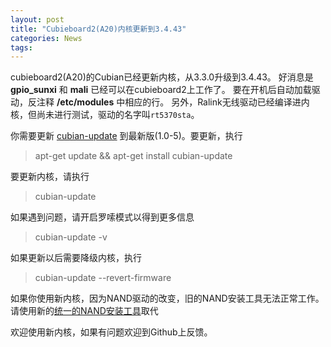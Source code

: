 ```yaml
---
layout: post
title: "Cubieboard2(A20)内核更新到3.4.43"
categories: News
tags:
---
```

cubieboard2(A20)的Cubian已经更新内核，从3.3.0升级到3.4.43。
好消息是 **gpio_sunxi** 和 **mali** 已经可以在cubieboard2上工作了。
要在开机后自动加载驱动，反注释 **/etc/modules** 中相应的行。
另外，Ralink无线驱动已经编译进内核，但尚未进行测试，驱动的名字叫`rt5370sta`。

你需要更新 [cubian-update](http://cn.cubian.org/2013/08/09/cubian-update-is-available/) 到最新版(1.0-5)。要更新，执行
> apt-get update && apt-get install cubian-update

要更新内核，请执行
> cubian-update

如果遇到问题，请开启罗嗦模式以得到更多信息
> cubian-update -v

如果更新以后需要降级内核，执行
> cubian-update --revert-firmware

如果你使用新内核，因为NAND驱动的改变，旧的NAND安装工具无法正常工作。
请使用新的[统一的NAND安装工具](http://cn.cubian.org/2013/08/18/universal-and-separate-nandinstaller-is-released)取代

欢迎使用新内核，如果有问题欢迎到Github上反馈。
